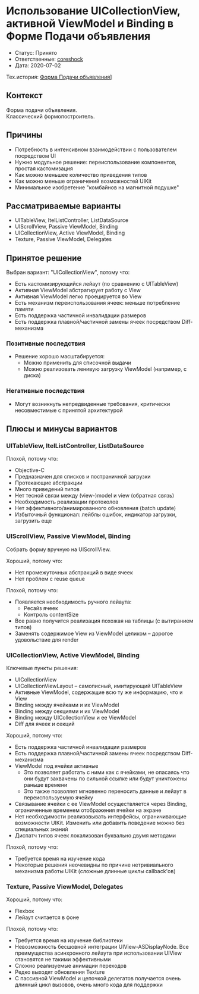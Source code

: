 # Использование UICollectionView, активной ViewModel и Binding в Форме Подачи объявления

* Статус: Принято
* Ответственные: [coreshock](https://staff.yandex-team.ru/coreshock)
* Дата: 2020-07-02

Тех.история: [Форма Подачи объявления](https://st.yandex-team.ru/VSAPPS-6894)]

## Контекст

Форма подачи объявления.<br/>
Классический формопостроитель.<br/>

## Причины

* Потребность в интенсивном взаимодействии с пользователем посредством UI
* Нужно модульное решение: переиспользование компонентов, простая кастомизация
* Как можно меньшее количество приведения типов
* Как можно меньше ограничений возможностей UIKit
* Минимальное изобретение "комбайнов на магнитной подушке"

## Рассматриваемые варианты

* UITableView, ItelListController, ListDataSource
* UIScrollView, Passive ViewModel, Binding
* UICollectionView, Active ViewModel, Binding
* Texture, Passive ViewModel, Delegates

## Принятое решение

Выбран вариант: "UICollectionView", потому что:
* Есть кастомизирующийся лейаут (по сравнению с UITableView)
* Активная ViewModel абстрагирует работу с View
* Активная ViewModel легко проецируется во View
* Есть механизм переиспользования ячеек: меньше потребление памяти
* Есть поддержка частичной инвалидации размеров
* Есть поддержка плавной/частичной замены ячеек посредством Diff-механизма

### Позитивные последствия

* Решение хорошо масштабируется:
  * Можно применить для списочной выдачи
  * Можно реализовать ленивую загрузку ViewModel (например, с диска)

### Негативные последствия

* Могут возникнуть непредвиденные требования, критически несовместимые с принятой архитектурой

## Плюсы и минусы вариантов

### UITableView, ItelListController, ListDataSource

Плохой, потому что:
* Objective-C
* Предназначен для списков и постраничной загрузки
* Протекающие абстракции
* Много приведений типов
* Нет тесной связи между (view-)model и view (обратная связь)
* Необходимость реализации протоколов
* Нет эффективного/анимированного обновления (batch update)
* Избыточный функционал: лейблы ошибок, индикатор загрузки, загрузить еще

### UIScrollView, Passive ViewModel, Binding

Собрать форму вручную на UIScrollView.

Хороший, потому что:
* Нет промежуточных абстракций в виде ячеек
* Нет проблем с reuse queue

Плохой, потому что:
* Появляется необходимость ручного лейаута:
  * Ресайз ячеек
  * Контроль contentSize
* Все равно получится реализация похожая на таблицы (с вытиранием типов)
* Заменять содержимое View из ViewModel целиком – дорогое удовольствие для render

### UICollectionView, Active ViewModel, Binding

Ключевые пункты решения:
* UICollectionView
* UICollectionViewLayout – самописный, имитирующий UITableView
* Активные ViewModel, содержащие всю ту же информацию, что и View
* Binding между ячейками и их ViewModel
* Binding между секциями и их ViewModel
* Binding между UICollectionView и ее ViewModel
* Diff для ячеек и секций

Хороший, потому что:
* Есть поддержка частичной инвалидации размеров
* Есть поддержка плавной/частичной замены ячеек посредством Diff-механизма
* ViewModel под ячейки активные
  * Это позволяет работать с ними как с ячейками, не опасаясь что они будут захвачены по сильной ссылке или будут уничтожены раньше времени
  * Это также позволяет мгновенно переносить данные и лейаут в переиспользуемую ячейку
* Связывание ячейки с ее ViewModel осуществляется через Binding, ограниченные временем отображения ячейки на экране
* Нет необходимости реализовывать интерфейсы, ограничивающие возможности UIKit. Изменить или добавить поведение можно без специальных знаний
* Диспатч типов ячеек локализован буквально двумя методами

Плохой, потому что:
* Требуется время на изучение кода
* Некоторые решения неочевидны по причине нетривиального механизма работы UIKit (сложные длинные циклы callback'ов)

### Texture, Passive ViewModel, Delegates

Хороший, потому что:
* Flexbox
* Лейаут считается в фоне

Плохой, потому что:
* Требуется время на изучение библиотеки
* Невозможность бесшовной интеграции UIView-ASDisplayNode. Все преимущества асинхронного лейаута при использовании UIView становятся не такими эффективными
* Сложно реализуемые анимации переходов
* Редко выходят обновления Texture
* С пассивной ViewModel и цепочкой делегатов получается очень длинный цикл вызовов, очень много кода для поддержки
